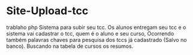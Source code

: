 # Site-Upload-tcc
trablaho php
Sistema para subir seu tcc.
  Os alunos entregam seu tcc e o sistema vai cadastrar o tcc, quem é o aluno e seu curso,
   Ocorrendo também palavras chaves para pesquisa dos tccs já cadastrado (Salvo no banco). Buscando na tabela de cursos os resumos.
    
